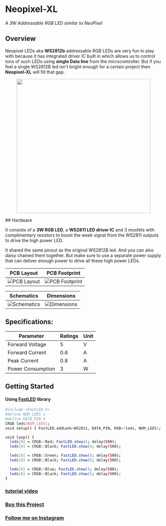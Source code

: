 # Neopixel-XL

*A 3W Addressable RGB LED similar to NeoPixel*

## Overview

Neopixel LEDs aka **WS2812b** addressable RGB LEDs are very fun to play with because it has integrated driver IC built in which allows us to control tons of such LEDs using **single Data line** from the microcontroller. But if you feel a single WS2812B led isn't bright enough for a certain project then **Neopixel-XL** will fill that gap. 
<p align="center">
<img src="https://github.com/palsayantan/Neopixel-XL/blob/main/3D/3d_preview-removebg-preview.png" width="430px" />
</p>
## Hardware

It consists of a **3W RGB LED**, a **WS2811 LED driver IC** and 3 mosfets with complimentary resistors to boost the week signal from the WS2811 outputs to drive the high power LED. 

It shared the same pinout as the original WS2812B led. And you can also daisy chained them together. But make sure to use a separate power supply that can deliver enough power to drive all these high power LEDs.

| PCB Layout | PCB Footprint |
| :-------------------------: | :-------------------------: |
| ![PCB Layout](https://github.com/palsayantan/Neopixel-XL/blob/main/PCB/PCB_layout-removebg-preview.png)  | ![PCB Footprint](https://github.com/palsayantan/Neopixel-XL/blob/main/PCB/footprint.png)  |

| Schematics | Dimensions |
| :-------------------------: | :-------------------------: |
| ![Schematics](https://github.com/palsayantan/Neopixel-XL/blob/main/Schematic/NeoPixel_XL_sch.png)  | ![Dimensions](https://github.com/palsayantan/Neopixel-XL/blob/main/PCB/Dimentions.png)  |

## Specifications: 

| Parameter | Ratings | Unit
| ---- | ---- | --- |
| Forward Voltage | 5 | V |
| Forward Current | 0.6 | A |
| Peak Current | 0.8 | A |
| Power Consumption | 3 | W |


## Getting Started

#### Using [FastLED](https://github.com/FastLED/FastLED) library

```BASH
#include <FastLED.h>
#define NUM_LEDS 1
#define DATA_PIN 4
CRGB leds[NUM_LEDS];
void setup() { FastLED.addLeds<WS2811, DATA_PIN, RGB>(leds, NUM_LEDS); }

void loop() {
  leds[0] = CRGB::Red; FastLED.show(); delay(500);
  leds[0] = CRGB::Black; FastLED.show(); delay(500);

  leds[0] = CRGB::Green; FastLED.show(); delay(500);
  leds[0] = CRGB::Black; FastLED.show(); delay(500);

  leds[0] = CRGB::Blue; FastLED.show(); delay(500);
  leds[0] = CRGB::Black; FastLED.show(); delay(500);
}
````

### [tutorial video](https://youtu.be/idW8pqdVyIg)

### [Buy this Project](https://www.tindie.com/products/electropoint/neopixel-xl/)

### [Follow me on Instagram](https://www.instagram.com/electropoint4u/)
